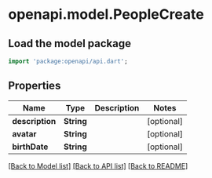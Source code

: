 # openapi.model.PeopleCreate

## Load the model package
```dart
import 'package:openapi/api.dart';
```

## Properties
Name | Type | Description | Notes
------------ | ------------- | ------------- | -------------
**description** | **String** |  | [optional] 
**avatar** | **String** |  | [optional] 
**birthDate** | **String** |  | [optional] 

[[Back to Model list]](../README.md#documentation-for-models) [[Back to API list]](../README.md#documentation-for-api-endpoints) [[Back to README]](../README.md)


